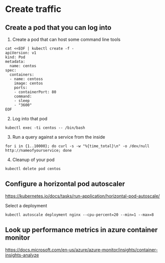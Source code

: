 # Create traffic

## Create a pod that you can log into

1. Create a pod that can host some command line tools
```
cat <<EOF | kubectl create -f -
apiVersion: v1
kind: Pod
metadata:
  name: centos
spec:
  containers:
  - name: centoss
    image: centos
    ports:
    - containerPort: 80
    command:
    - sleep
    - "3600"
EOF
```

2. Log into that pod
```
kubectl exec -ti centos -- /bin/bash
```

3. Run a query against a service from the inside
```
for i in {1..10000}; do curl -s -w "%{time_total}\n" -o /dev/null http://nameofyourservice; done
```

4. Cleanup of your pod
```
kubectl delete pod centos
```

## Configure a horizontal pod autoscaler
https://kubernetes.io/docs/tasks/run-application/horizontal-pod-autoscale/

Select a deployment
```
kubectl autoscale deployment nginx --cpu-percent=20 --min=1 --max=8
```

## Look up performance metrics in azure container monitor
https://docs.microsoft.com/en-us/azure/azure-monitor/insights/container-insights-analyze
